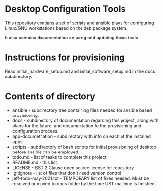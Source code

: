 # Desktop Configuration Tools

This repository contians a set of scripts and ansible plays for configuring Linux/GNU workstations based on the deb package system.

It also contains documentation on using and updating these tools

# Instructions for provisioning

Read initial_hardware_setup.md and initial_software_setup.md in the docs subdirectory.

# Contents of directory

* ansible - subdirectory tree containing files needed for ansible based provisioning.
* docs - subdirectory of documentation regarding this project, along with plans for the future, and documentation fo the provisioning and configuration process.
* app-documetnation - subdirectory with info on each of the installed apps
* scripts - subdirectory of bash scripts for initial provisioning of desktop before ansible can be employed.
* todo.md - list of tasks to complete this project
* README.md - this list
* LICENSE - BSD 2 Clause open source license for repository
* .gitignore - list of files that don't need version control
* jeff-todo-may-2021.txt - TEMPORARY list of fixes needed. Must be resolved or moved to docs folder by the time UST machine is finished.


